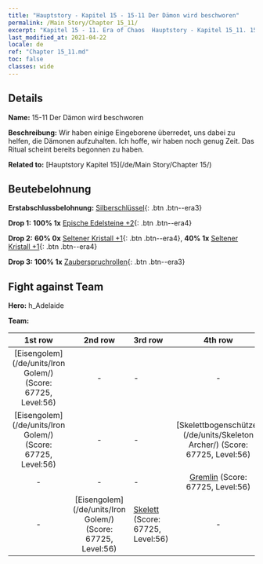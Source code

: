 ```yaml
---
title: "Hauptstory - Kapitel 15 - 15-11 Der Dämon wird beschworen"
permalink: /Main Story/Chapter 15_11/
excerpt: "Kapitel 15 - 11. Era of Chaos  Hauptstory - Kapitel 15_11. 15-11 Der Dämon wird beschworen"
last_modified_at: 2021-04-22
locale: de
ref: "Chapter 15_11.md"
toc: false
classes: wide
---
```


## Details

 **Name:** 15-11 Der Dämon wird beschworen

 **Beschreibung:** Wir haben einige Eingeborene überredet, uns dabei zu helfen, die Dämonen aufzuhalten. Ich hoffe, wir haben noch genug Zeit. Das Ritual scheint bereits begonnen zu haben.

 **Related to:** [Hauptstory Kapitel 15](/de/Main Story/Chapter 15/)

## Beutebelohnung

 **Erstabschlussbelohnung:** [Silberschlüssel](/ItemsDE/con_693/){: .btn .btn--era3}

 **Drop 1:** **100% 1x** [Epische Edelsteine +2](/ItemsDE/mat_51/){: .btn .btn--era4}

 **Drop 2:** **60% 0x** [Seltener Kristall +1](/ItemsDE/mat_45/){: .btn .btn--era4}, **40% 1x** [Seltener Kristall +1](/ItemsDE/mat_45/){: .btn .btn--era4}

 **Drop 3:** **100% 1x** [Zauberspruchrollen](/ItemsDE/con_694/){: .btn .btn--era3}


## Fight against Team
 **Hero:** h_Adelaide

 **Team:**


  | 1st row | 2nd row | 3rd row | 4th row |
  |:----:|:----:|:----|:----:|
  | [Eisengolem](/de/units/Iron Golem/) (Score: 67725, Level:56)  | - | - | - |
  | [Eisengolem](/de/units/Iron Golem/) (Score: 67725, Level:56)  | - | - | [Skelettbogenschütze](/de/units/Skeleton Archer/) (Score: 67725, Level:56)  |
  | - | - | - | [Gremlin](/de/units/Gremlin/) (Score: 67725, Level:56)  |
  | - | [Eisengolem](/de/units/Iron Golem/) (Score: 67725, Level:56)  | [Skelett](/de/units/Skeleton/) (Score: 67725, Level:56)  | - |


